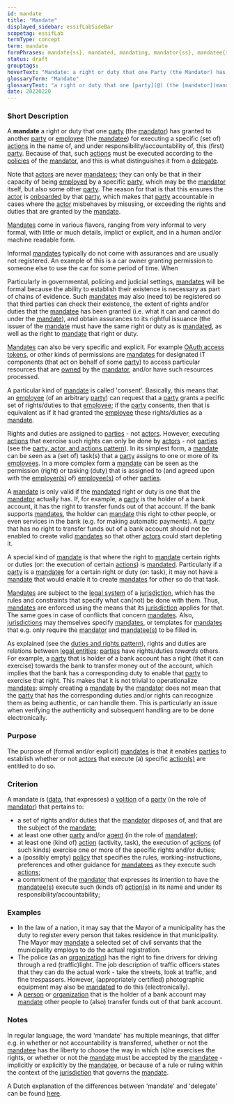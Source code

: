 ```yaml
---
id: mandate
title: "Mandate"
displayed_sidebar: essifLabSideBar
scopetag: essifLab
termType: concept
term: mandate
formPhrases: mandate{ss}, mandated, mandating, mandator{ss}, mandatee{ss}
status: draft
grouptags:
hoverText: "Mandate: a right or duty that one Party (the Mandator) has granted to another Party or Employee (the Mandatee) for executing a specific (set of) Actions in the name of, and under responsibility/accountability of, this (first) Party."
glossaryTerm: "Mandate"
glossaryText: "a right or duty that one [party](@) (the [mandator](mandate@)) has granted to another [party](@) or [employee](@) (the [mandatee](mandate@)) for executing a specific (set of) [action](@) in the name of, and under responsibility/accountability of, this (first) [party](@)."
date: 20220220
---
```


### Short Description
A **mandate** a right or duty that one [party](@) (the [mandator](mandate@)) has granted to another [party](@) or [employee](@) (the [mandatee](mandate@)) for executing a specific (set of) [actions](@) in the name of, and under responsibility/accountability of, this (first) [party](@). Because of that, such [actions](@) must be executed according to the [policies](@) of the [mandator](mandate@), and this is what distinguishes it from a [delegate](@).

Note that [actors](@) are never [mandatees](mandate@); they can only be that in their capacity of being [employed](employee@) by a specific [party](@), which may be the [mandator](mandate@) itself, but also some other [party](@). The reason for that is that this ensures the [actor](@) is [onboarded](onboarding@) by that [party](@), which makes that [party](@) accountable in cases where the [actor](@) misbehaves by misusing, or exceeding the rights and duties that are granted by the [mandate](@).

[Mandates](@) come in various flavors, ranging from very informal to very formal, with little or much details, implict or explicit, and in a human and/or machine readable form.

Informal [mandates](@) typically do not come with assurances and are usually not registered. An example of this is a car owner granting permission to someone else to use the car for some period of time. When

Particularly in governmental, policing and judicial settings, [mandates](@) will be formal because the ability to establish their existence is necessary as part of chains of evidence. Such [mandates](@) may also (need to) be registered so that third parties can check their  existence, the extent of rights and/or duties that the [mandatee](mandate@) has been granted (i.e. what it can and cannot do under the [mandate](@)), and obtain assurances to its rightful issuance (the issuer of the [mandate](@) must have the same right or duty as is [mandated](mandate@), as well as the right to [mandate](@) that right or duty.

[Mandates](@) can also be very specific and explicit. For example [OAuth access tokens](https://www.oauth.com/oauth2-servers/access-tokens/), or other kinds of permissions are [mandates](@) for designated IT components (that act on behalf of some [party](@)) to access particular resources that are [owned](@) by the [mandator](mandate@), and/or have such resources processed.

A particular kind of [mandate](@) is called 'consent'. Basically, this means that an [employee](@) (of an arbitrary [party](@)) can request that a [party](@) grants a pecific set of rights/duties to that [employee](@); if the [party](@) consents, then that is equivalent as if it had granted the [employee](@) these rights/duties as a [mandate](@).

Rights and duties are assigned to [parties](@) - not [actors](@). However, executing [actions](@) that exercise such rights can only be done by [actors](@) - not [parties](@) (see the [party, actor, and actions pattern](pattern-party-actor-action@)). In its simplest form, a [mandate](@) can be seen as a (set of) task(s) that a [party](@) assigns to one or more of its [employees](@). In a more complex form a [mandate](@) can be seen as the permission (right) or tasking (duty) that is assigned to (and agreed upon with the [employer(s)](@) of) [employee(s)](@) of other [parties](@).

A [mandate](@) is only valid if the [mandated](mandate@) right or duty is one that the [mandator](mandate@) actually has. If, for example, a [party](@) is the holder of a bank account, it has the right to transfer funds out of that account. If the bank supports [mandates](@), the holder can [mandate](@) this right to other people, or even services in the bank (e.g. for making automatic payments). A [party](@) that has no right to transfer funds out of a bank account should not be enabled to create valid [mandates](@) so that other [actors](@) could start depleting it.

A special kind of [mandate](@) is that where the right to [mandate](@) certain rights or duties (or: the execution of certain [actions](@)) is [mandated](mandate@). Particularly if a [party](@) is a [mandatee](mandate@) for a certain right or duty (or: task), it may not have a [mandate](@) that would enable it to create [mandates](@) for other so do that task.

[Mandates](@) are subject to the [legal system](@) of a [jurisdiction](@), which has the rules and constraints that specify what can(not) be done with them. Thus, [mandates](@) are enforced using the means that its [jurisdiction](@) applies for that. The same goes in case of conflicts that concern [mandates](@). Also, [jurisdictions](@) may themselves specify [mandates](@), or templates for [mandates](@) that e.g. only require the [mandator](mandate@) and [mandatee(s)](mandate@) to be filled in.

As explained (see the [duties and rights pattern](pattern-duties-and-rights@)), rights and duties are relations between [legal entities](legal-entity@): [parties](@) have rights/duties *towards* others. For example, a [party](@) that is holder of a bank account has a right (that it can exercise) towards the bank to transfer money out of the account, which implies that the bank has a corresponding duty to enable that [party](@) to exercise that right. This makes that it is not trivial to operationalize [mandates](@): simply creating a [mandate](@) by the [mandator](mandate@) does not mean that the [party](@) that has the corresponding duties and/or rights can recognize them as being authentic, or can handle them. This is particularly an issue when verifying the authenticity and subsequent handling are to be done electronically.

### Purpose
The purpose of (formal and/or explicit) [mandates](@) is that it enables [parties](@) to establish whether or not [actors](@) that execute (a) specific [action(s)](@) are entitled to do so.
### Criterion
A mandate is ([data](@), that expresses) a [volition](https://www.merriam-webster.com/dictionary/volition) of a [party](@) (in the role of [mandator](mandate@)) that pertains to:
- a set of rights and/or duties that the [mandator](mandate@) disposes of, and that are the subject of the [mandate](@);
- at least one other [party](@) and/or [agent](@) (in the role of [mandatee](mandate@));
- at least one (kind of) [action](@) (activity, task), the execution of [actions](@) (of such kinds) exercise one or more of the specific rights and/or duties;
- a (possibly empty) [policy](@) that specifies the rules, working-instructions, preferences and other guidance for [mandatees](mandate@) as they execute such [actions](@);
- a commitment of the [mandator](mandate@) that expresses its intention to have the [mandatee(s)](mandate@) execute such (kinds of) [action(s)](@) in its name and under its responsibility/accountability;

### Examples

- In the law of a nation, it may say that the Mayor of a municipality has the duty to register every person that takes residence in that municipality. The Mayor may [mandate](@) a selected set of civil servants that the municipality employs to do the actual registration.
- The police (as an [organization](@)) has the right to fine drivers for driving through a red (traffic)light. The job description of traffic officers states that they can do the actual work - take the streets, look at traffic, and fine trespassers. However, (appropriately certified) photographic equipment may also be [mandated](mandate@) to do this (electronically).
- A [person](human-being@) or [organization](@) that is the holder of a bank account may [mandate](@) other people to (also) transfer funds out of that bank account.

### Notes

In regular language, the word 'mandate' has multiple meanings, that differ e.g. in whether or not accountability is transferred, whether or not the [mandatee](mandate@) has the liberty to choose the way in which (s)he exercises the rights, or whether or not the [mandate](@) must be accepted by the [mandatee](mandate@) - implicitly or explicitly by the [mandatee](mandate@), or because of a rule or ruling within the context of the [jurisdiction](@) that governs the [mandate](@).

A Dutch explanation of the differences between 'mandate' and 'delegate' can be found [here](https://www.vijverbergadvocaten.nl/bestuursrecht/algemeen-bestuursrecht/mandaat-delegatie-en-volmacht).